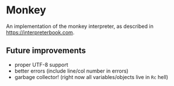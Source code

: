 # Monkey

An implementation of the monkey interpreter, as described in <https://interpreterbook.com>.

## Future improvements

- proper UTF-8 support
- better errors (include line/col number in errors)
- garbage collector! (right now all variables/objects live in `Rc` hell)

